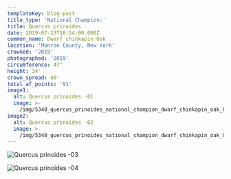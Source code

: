 ```yaml
---
templateKey: blog-post
title_type: 'National Champion:'
title: Quercus prinoides
date: 2019-07-23T18:54:00.000Z
common_name: Dwarf chinkapin Oak
location: 'Monroe County, New York'
crowned: '2019'
photographed: '2019'
circumference: 47"
height: 34'
crown_spread: 40'
total_af_points: '91'
image1:
  alt: Quercus prinoides -01
  image: >-
    /img/5340_quercus_prinoides_national_champion_dwarf_chinkapin_oak_07-23_2019_american_forests_brian_kelley_full.jpg
image2:
  alt: Quercus prinoides -02
  image: >-
    /img/5340_quercus_prinoides_national_champion_dwarf_chinkapin_oak_07-23_2019_american_forests_brian_kelley_dawn.jpg
---
```

![Quercus prinoides -03](/img/5340_quercus_prinoides_national_champion_dwarf_chinkapin_oak_07-23_2019_american_forests_brian_kelley_leaf.jpg)

![Quercus prinoides -04](/img/5340_quercus_prinoides_national_champion_dwarf_chinkapin_oak_07-23_2019_american_forests_brian_kelley_scale.jpg)
